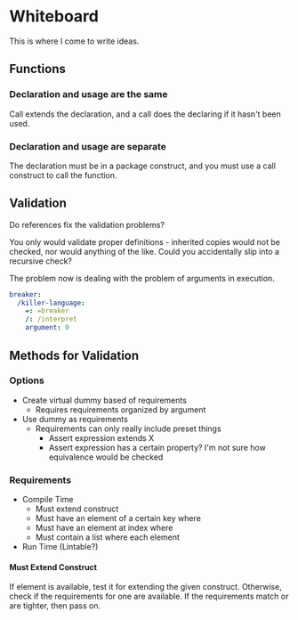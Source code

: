 # Whiteboard

This is where I come to write ideas.

## Functions

### Declaration and usage are the same

Call extends the declaration, and a call does the declaring if it hasn't been used.

### Declaration and usage are separate

The declaration must be in a package construct, and you must use a call construct to call the function.

## Validation

Do references fix the validation problems?

You only would validate proper definitions - inherited copies would not be checked, nor would anything of the like.
Could you accidentally slip into a recursive check?

The problem now is dealing with the problem of arguments in execution.

```yaml
breaker: 
  /killer-language:
    =: =breaker
    /: /interpret
    argument: 0
```


## Methods for Validation

### Options
- Create virtual dummy based of requirements
	- Requires requirements organized by argument
- Use dummy as requirements
	- Requirements can only really include preset things
		- Assert expression extends X
		- Assert expression has a certain property? I'm not sure how equivalence would be checked
			
### Requirements
- Compile Time
	- Must extend construct
	- Must have an element of a certain key where <X>
	- Must have an element at index where <X>
	- Must contain a list where each element <X>
- Run Time (Lintable?)
	
	
#### Must Extend Construct
If element is available, test it for extending the given construct.
Otherwise, check if the requirements for one are available.
If the requirements match or are tighter, then pass on.